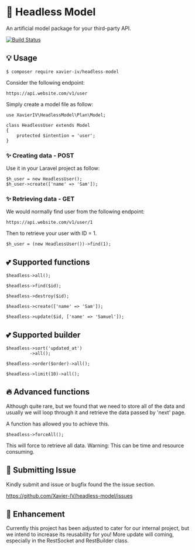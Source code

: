 
# 🚀 Headless Model

An artificial model package for your third-party API.

[![Build Status](https://travis-ci.com/Xavier-IV/headless-model.svg?branch=master)](https://travis-ci.com/Xavier-IV/headless-model)

## 💡 Usage

    $ composer require xavier-iv/headless-model
    

Consider the following endpoint:

`https://api.website.com/v1/user`

Simply create a model file as follow:

    use XavierIV\HeadlessModel\Plan\Model;
    
    class HeadlessUser extends Model
    {
        protected $intention = 'user';
    }
    

### ✨ Creating data - POST
Use it in your Laravel project as follow:

    $h_user = new HeadlessUser();
    $h_user->create(['name' => 'Sam']);

### ✨ Retrieving data - GET

We would normally find user from the following endpoint:

`https://api.website.com/v1/user/1`

Then to retrieve your user with ID = 1.

    $h_user = (new HeadlessUser())->find(1);


## 💕 Supported functions

    $headless->all(); 

    $headless->find($id);

    $headless->destroy($id);

    $headless->create(['name' => 'Sam']);
    
    $headless->update($id, ['name' => 'Samuel']);
    
    
## 💕 Supported builder

    $headless->sort('updated_at')
             ->all();
             
    $headless->order($order)->all();
    
    $headless->limit(10)->all(); 
    
    
## 🔥 Advanced functions

Although quite rare, but we found that we need to store all of the data and usually we will
loop through it and retrieve the data passed by 'next' page.

A function has allowed you to achieve this.

    $headless->forceAll();
    
This will force to retrieve all data. Warning: This can be time and resource
consuming.

## 🌱 Submitting Issue

Kindly submit and issue or bugfix found the the issue section.

https://github.com/Xavier-IV/headless-model/issues 

## 🌱 Enhancement

Currently this project has been adjusted to cater for our internal project, but
we intend to increase its reusability for you! More update will coming,
especially in the RestSocket and RestBuilder class.
